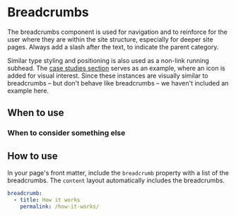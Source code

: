 # Breadcrumbs

The breadcrumbs component is used for navigation and to reinforce for the user where they are within the site structure, especially for deeper site pages. Always add a slash after the text, to indicate the parent category.

Similar type styling and positioning is also used as a non-link running subhead. The [case studies section](https://revenuedata.doi.gov/case-studies/campbell/) serves as an example, where an icon is added for visual interest. Since these instances are visually similar to breadcrumbs – but don't behave like breadcrumbs – we haven't included an example here.


## When to use


### When to consider something else


## How to use

In your page's front matter, include the `breadcrumb` property with a list of
the breadcrumbs. The `content` layout automatically includes the breadcrumbs.

```yaml
breadcrumb:
  - title: How it works
    permalink: /how-it-works/
```
